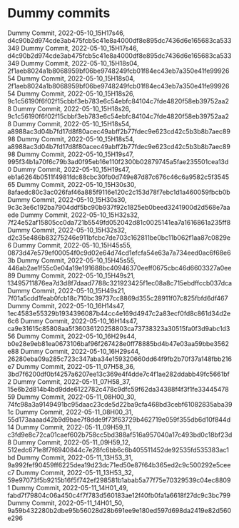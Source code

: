 # Dummy commits

Dummy Commit, 2022-05-10_15H17s46, d4c90b2d974cde3ab475fcb5c41e8a4000df8e895dc7436d6e165683ca533349
Dummy Commit, 2022-05-10_15H17s46, d4c90b2d974cde3ab475fcb5c41e8a4000df8e895dc7436d6e165683ca533349
Dummy Commit, 2022-05-10_15H18s04, 2f1aeb8024a1b8068959bf06be9748249fcb01f84ec43eb7a350e41fe9992654
Dummy Commit, 2022-05-10_15H18s04, 2f1aeb8024a1b8068959bf06be9748249fcb01f84ec43eb7a350e41fe9992654
Dummy Commit, 2022-05-10_15H18s26, 9c1c56190f6f02f15cbbf3eb783e6c54ebfc84104c7fde4820f58eb39752aa28
Dummy Commit, 2022-05-10_15H18s26, 9c1c56190f6f02f15cbbf3eb783e6c54ebfc84104c7fde4820f58eb39752aa28
Dummy Commit, 2022-05-10_15H18s54, a8988ac3d04b7fd17d8f80acec49abff2b77fdec9e623cd42c5b3b8b7aec8998
Dummy Commit, 2022-05-10_15H18s54, a8988ac3d04b7fd17d8f80acec49abff2b77fdec9e623cd42c5b3b8b7aec8998
Dummy Commit, 2022-05-10_15H19s47, 995f34b1a70f6c79b3ad0f95eb16e110f2300b02879745a5fae235501cea13d0
Dummy Commit, 2022-05-10_15H19s47, eb1a6264b0511f4981fdc88cbc30fb0d749e87d87c676c46c6a9582c5f354565
Dummy Commit, 2022-05-10_15H30s30, 8afaedc80c3ac026faf46a885f9116e120c2c153d78f7ebc1d1a460059fbcb0b
Dummy Commit, 2022-05-10_15H30s30, 9c3c3e6c192ba7904ddf5bc90b937f92c1825eb0beed3241900d2d568e7aaede
Dummy Commit, 2022-05-10_15H32s32, 7f24e52af15805cc0da721b5549fd052042d81c0025141ea7a1616861a235ff8
Dummy Commit, 2022-05-10_15H32s32, d2c35e486b83275246e911bfcbc7de703c162811be0bc11b062f1aa87c0829e6
Dummy Commit, 2022-05-10_15H45s55, 0873d47e579ef00054f0c9d02e64d74cd1efcfa54e63a7a734eed0ac6f68e63b
Dummy Commit, 2022-05-10_15H45s55, 446ab2ae1f55c0e04a19e191688bc40946370eeff0675cbc46d6603327a0ee89
Dummy Commit, 2022-05-10_15H49s21, 13495711876ea7d3d8f7daad7788c321923425f1ec08a8c715ebdffccb037dca
Dummy Commit, 2022-05-10_15H49s21, 7f01a5cdd1feab0fcb18c710bc39737cc8869d355c28911f07c825fbfd6df467
Dummy Commit, 2022-05-10_16H14s47, 1ec4583e55329b1934396087b44cc4e169d4947c2a83ecf0fd8c861d34d2e6c6
Dummy Commit, 2022-05-10_16H14s47, ca9e31615c85808aa5f36036120258803ca73738323a30515fa0f3d9abc1d356
Dummy Commit, 2022-05-10_16H29s44, b0e28e9eb81ea0673106baf96f267428e0ff78885bd4b47e03aa59bbe3562e88
Dummy Commit, 2022-05-10_16H29s44, 26280eba09a285c723c347aba34e159320660dd64f9fb2b70f37a148fbb216e7
Dummy Commit, 2022-05-11_07H58_36, 3bd7f6200df0bf4257a6207ee13c369e4f4dde7c4f1ae282ddabb49fc5661bf2
Dummy Commit, 2022-05-11_07H58_37, 15e6b2d814b4bd9dde6122782c478c9dfc59f62da34388f4f3f1fe3344547859
Dummy Commit, 2022-05-11_08H00_30, 74fc98a3a9149491bc95daac23cde5d22ba9cfa468bd3cebf61082835aba391c
Dummy Commit, 2022-05-11_08H00_31, 55d173aaaad42b9d9bae7f8dde9f73f63729b462719e059f355db6d10f844d14
Dummy Commit, 2022-05-11_09H59_11, c3fd9e8c72ca01caef602b758cc5bd388af516a957040a17c493bd0c18bf23d8
Dummy Commit, 2022-05-11_09H59_12, 512edc671e8f7f6940844c7e28fc6bb6c6b405511452de92535fd535383ac1bd
Dummy Commit, 2022-05-11_13H53_31, 9a992fef90459ff6225dea19d23dc71ed50e87f64b365ed2c9c500292e5ceec7
Dummy Commit, 2022-05-11_13H53_32, 59e97073f5b9215b16f5f742ef298581b1abab5a77f75e70329539c04ec88091
Dummy Commit, 2022-05-11_14H01_49, fabd7f79804c06a450c4f7f783d560183ae12f40fb0fa1a6618f27dc9c3bc799
Dummy Commit, 2022-05-11_14H01_50, 9a59b432280b2dbe95b56028d28b691ee9e180ed597d698da2419e82d560e296
